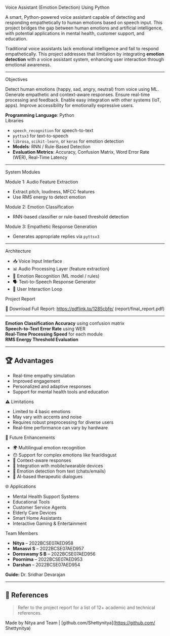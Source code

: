  Voice Assistant (Emotion Detection) Using Python

A smart, Python-powered voice assistant capable of detecting and responding empathetically to human emotions based on speech input. This project bridges the gap between human emotions and artificial intelligence, with potential applications in mental health, customer support, and education.


Traditional voice assistants lack emotional intelligence and fail to respond empathetically. This project addresses that limitation by integrating **emotion detection** with a voice assistant system, enhancing user interaction through emotional awareness.

---

 Objectives

 Detect human emotions (happy, sad, angry, neutral) from voice using ML.
 Generate empathetic and context-aware responses.
 Ensure real-time processing and feedback.
 Enable easy integration with other systems (IoT, apps).
 Improve accessibility for emotionally expressive users.


**Programming Language**: Python  
Libraries 
  - `speech_recognition` for speech-to-text
  - `pyttsx3` for text-to-speech
  - `librosa`, `scikit-learn`, or `keras` for emotion detection
- **Models**: RNN / Rule-Based Detection
- **Evaluation Metrics**: Accuracy, Confusion Matrix, Word Error Rate (WER), Real-Time Latency

---

 System Modules

 Module 1: Audio Feature Extraction
- Extract pitch, loudness, MFCC features
- Use RMS energy to detect emotion

 Module 2: Emotion Classification
- RNN-based classifier or rule-based threshold detection

 Module 3: Empathetic Response Generation
- Generates appropriate replies via `pyttsx3`

---

 Architecture

- 📥 Voice Input Interface
- 📊 Audio Processing Layer (feature extraction)
- 🧠 Emotion Recognition (ML model / rules)
- 🗣️ Text-to-Speech Response Generator
- 🔁 User Interaction Loop

 Project Report

📑 Download Full Report: https://pdflink.to/1285cbfe/  (report/final_report.pdf)

---

 **Emotion Classification Accuracy** using confusion matrix  
**Speech-to-Text Error Rate** using WER  
**Real-Time Processing Speed** for each module  
**RMS Energy Threshold Evaluation**

---

## 🏆 Advantages

- Real-time empathy simulation
- Improved engagement
- Personalized and adaptive responses
- Support for mental health tools and education


⚠️ Limitations

- Limited to 4 basic emotions
- May vary with accents and noise
- Requires robust preprocessing for diverse users
- Real-time performance can vary by hardware

🚀 Future Enhancements

- 🌍 Multilingual emotion recognition
- 😯 Support for complex emotions like fear/disgust
- 🧠 Context-aware responses
- 📱 Integration with mobile/wearable devices
- 🧾 Emotion detection from text (chats/emails)
- 💬 AI-based therapeutic dialogues

 🌐 Applications

- Mental Health Support Systems
- Educational Tools
- Customer Service Agents
- Elderly Care Devices
- Smart Home Assistants
- Interactive Gaming & Entertainment

 Team Members

- **Nitya** – 2022BCSE07AED958  
- **Manasvi S** – 2022BCSE07AED957  
- **Doreswamy S B** – 2022BCSE07AED956  
- **Poornima** – 2022BCSE07AED953  
- **Darshan** – 2022BCSE07AED954

**Guide:** Dr. Sridhar Devarajan

---

## 📜 References

> Refer to the project report for a list of 12+ academic and technical references.

Made by Nitya and Team | [github.com/Shettynitya](https://github.com/ Shettynitya)
